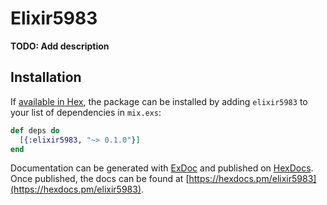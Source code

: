 # Elixir5983

**TODO: Add description**

## Installation

If [available in Hex](https://hex.pm/docs/publish), the package can be installed
by adding `elixir5983` to your list of dependencies in `mix.exs`:

```elixir
def deps do
  [{:elixir5983, "~> 0.1.0"}]
end
```

Documentation can be generated with [ExDoc](https://github.com/elixir-lang/ex_doc)
and published on [HexDocs](https://hexdocs.pm). Once published, the docs can
be found at [https://hexdocs.pm/elixir5983](https://hexdocs.pm/elixir5983).

